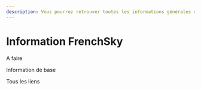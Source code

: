 ```yaml
---
description: Vous pourrez retrouver toutes les informations générales de FrenchSky.
---
```


# Information FrenchSky

A faire



Information de base

Tous les liens

